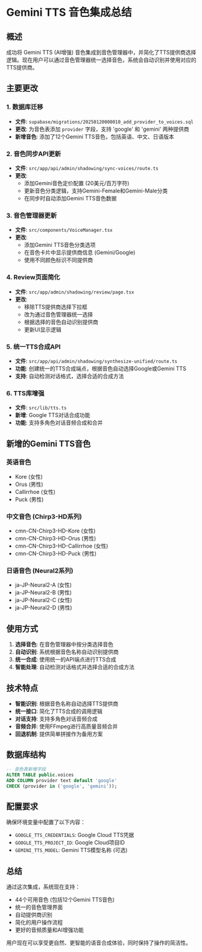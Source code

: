 # Gemini TTS 音色集成总结

## 概述
成功将 Gemini TTS (AI增强) 音色集成到音色管理器中，并简化了TTS提供商选择逻辑。现在用户可以通过音色管理器统一选择音色，系统会自动识别并使用对应的TTS提供商。

## 主要更改

### 1. 数据库迁移
- **文件**: `supabase/migrations/20250120000010_add_provider_to_voices.sql`
- **更改**: 为音色表添加 `provider` 字段，支持 'google' 和 'gemini' 两种提供商
- **新增音色**: 添加了12个Gemini TTS音色，包括英语、中文、日语版本

### 2. 音色同步API更新
- **文件**: `src/app/api/admin/shadowing/sync-voices/route.ts`
- **更改**: 
  - 添加Gemini音色定价配置 (20美元/百万字符)
  - 更新音色分类逻辑，支持Gemini-Female和Gemini-Male分类
  - 在同步时自动添加Gemini TTS音色数据

### 3. 音色管理器更新
- **文件**: `src/components/VoiceManager.tsx`
- **更改**:
  - 添加Gemini TTS音色分类选项
  - 在音色卡片中显示提供商信息 (Gemini/Google)
  - 使用不同颜色标识不同提供商

### 4. Review页面简化
- **文件**: `src/app/admin/shadowing/review/page.tsx`
- **更改**:
  - 移除TTS提供商选择下拉框
  - 改为通过音色管理器统一选择
  - 根据选择的音色自动识别提供商
  - 更新UI显示逻辑

### 5. 统一TTS合成API
- **文件**: `src/app/api/admin/shadowing/synthesize-unified/route.ts`
- **功能**: 创建统一的TTS合成端点，根据音色自动选择Google或Gemini TTS
- **支持**: 自动检测对话格式，选择合适的合成方法

### 6. TTS库增强
- **文件**: `src/lib/tts.ts`
- **新增**: Google TTS对话合成功能
- **功能**: 支持多角色对话音频合成和合并

## 新增的Gemini TTS音色

### 英语音色
- Kore (女性)
- Orus (男性) 
- Callirrhoe (女性)
- Puck (男性)

### 中文音色 (Chirp3-HD系列)
- cmn-CN-Chirp3-HD-Kore (女性)
- cmn-CN-Chirp3-HD-Orus (男性)
- cmn-CN-Chirp3-HD-Callirrhoe (女性)
- cmn-CN-Chirp3-HD-Puck (男性)

### 日语音色 (Neural2系列)
- ja-JP-Neural2-A (女性)
- ja-JP-Neural2-B (男性)
- ja-JP-Neural2-C (女性)
- ja-JP-Neural2-D (男性)

## 使用方式

1. **选择音色**: 在音色管理器中按分类选择音色
2. **自动识别**: 系统根据音色名称自动识别提供商
3. **统一合成**: 使用统一的API端点进行TTS合成
4. **智能处理**: 自动检测对话格式并选择合适的合成方法

## 技术特点

- **智能识别**: 根据音色名称自动选择TTS提供商
- **统一接口**: 简化了TTS合成的调用逻辑
- **对话支持**: 支持多角色对话音频合成
- **音频合并**: 使用FFmpeg进行高质量音频合并
- **回退机制**: 提供简单拼接作为备用方案

## 数据库结构

```sql
-- 音色表新增字段
ALTER TABLE public.voices 
ADD COLUMN provider text default 'google' 
CHECK (provider in ('google', 'gemini'));
```

## 配置要求

确保环境变量中配置了以下内容：
- `GOOGLE_TTS_CREDENTIALS`: Google Cloud TTS凭据
- `GOOGLE_TTS_PROJECT_ID`: Google Cloud项目ID
- `GEMINI_TTS_MODEL`: Gemini TTS模型名称 (可选)

## 总结

通过这次集成，系统现在支持：
- 44个可用音色 (包括12个Gemini TTS音色)
- 统一的音色管理界面
- 自动提供商识别
- 简化的用户操作流程
- 更好的音频质量和AI增强功能

用户现在可以享受更自然、更智能的语音合成体验，同时保持了操作的简洁性。
